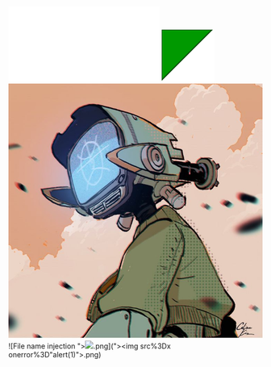 ![00.html](00.html)
![01.svg](01.svg)
![02.png](02.png)
![File name injection "><img src=x onerror="alert(1)">.png]("><img src%3Dx onerror%3D"alert(1)">.png)
